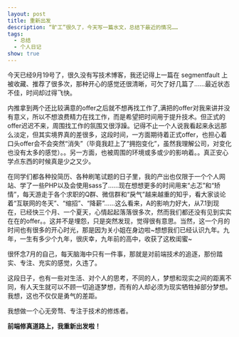 ```yaml
---
layout: post
title: 重新出发
description: “旷工”很久了，今天写一篇水文，总结下最近的情况……
tags: 
  - 总结
  - 个人日记
show: true
---
```


今天已经9月19号了，很久没有写技术博客，我还记得上一篇在 segmentfault 上被收藏、推荐了很多次，那种开心的感觉还很清晰，可欠了好几篇了……最近状态不佳，时间却过得飞快。

内推拿到两个还比较满意的offer之后就不想再找工作了,满把的offer对我来讲并没有意义，所以不想浪费精力在找工作，而是希望把时间用于提升技术。但正式的offer迟迟不来，周围找工作的氛围又很浮躁。记得不止一个人说我看起来永远那么淡定，但其实境界真的差很多，这段时间，一方面期待着正式offer，也担心着口头offer会不会突然“消失”（毕竟我赶上了“拥抱变化”，虽然我理解公司，对变化也没有太多的感觉）。。另一方面，也被周围的环境或多或少的影响着。。真正安心学点东西的时候真是少之又少。

在同学们都各种投简历、各种刷笔试题的日子里，我的产出也仅限于一个个人网站、学了一些PHP以及会使用sass了……现在想想更多的时间用来“忐忑”和“矫情”，每天游走于各个求职的Q群、微信群和“戾气”越来越重的知乎，看大家谈论着“互联网的冬天”、“缩招”、“降薪”……这么看来，A的影响力好大，从7.1到现在，已经快三个月、一个夏天，心情起起落落很多次，然而我们都还没有见到实实在在的offer。。这并不是埋怨，只是突然发现，觉得很有意思。当然，这一个月的时间也有很多的开心时光，那是因为关小姐在身边啦~想想我们已经认识九年。九年，一生有多少个九年，很庆幸，九年前的高中，收获了这枚闺蜜~

很怀念7月的自己，每天脑海中只有一件事，那就是对前端技术的追逐，那份踏实、专注、充实的感觉，久违了。

这段日子，也有一些对生活、对个人的思考，不同的人，梦想和现实之间的距离不同，有人天生就可以不顾一切追逐梦想，而有的人却必须为现实牺牲掉部分梦想。我想，这也不仅仅是勇气的差距。

我想做一个心无旁骛、专注于技术的修炼者。

**前端修真道路上，我重新出发啦！**


